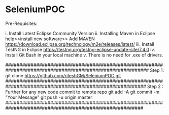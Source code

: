 # SeleniumPOC
Pre-Requisites:

i. Install Latest Eclipse Community Version
ii. Installing Maven in Eclipse
  help>>install new software>> Add
  MAVEN
  https://download.eclipse.org/technology/m2e/releases/latest/
iii. Install TestNG in Eclipse
  https://testng.org/testng-eclipse-update-site/7.4.0
iv. Install Git Bash in your local machine
v. There is no need for .exe of drivers.

###########################################################################################################
Step 1: 
git clone https://github.com/riteshGM/SeleniumPOC.git
##########################################################################################################
Step 2 :
Further for any new code commit to remote repo
git add -A
git commit -m "Your Message"
git push -u origin master
#########################################################################################################
